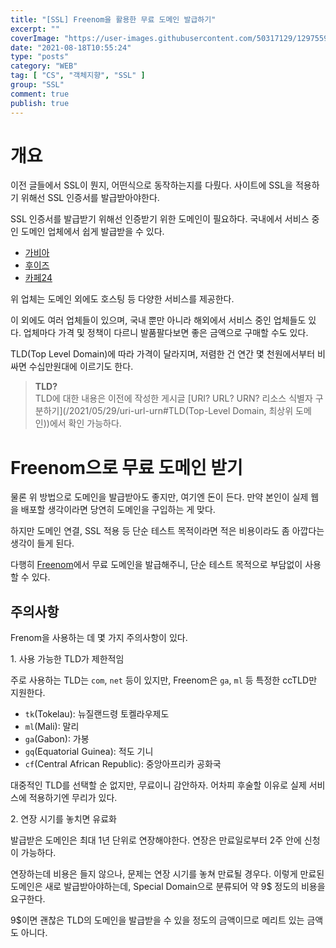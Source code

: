 ```yaml
---
title: "[SSL] Freenom을 활용한 무료 도메인 발급하기"
excerpt: ""
coverImage: "https://user-images.githubusercontent.com/50317129/129755999-c5d6c474-d5c0-442a-b7c5-37b3cdf703a9.png"
date: "2021-08-18T10:55:24"
type: "posts"
category: "WEB"
tag: [ "CS", "객체지향", "SSL" ]
group: "SSL"
comment: true
publish: true
---
```


# 개요

이전 글들에서 SSL이 뭔지, 어떤식으로 동작하는지를 다뤘다. 사이트에 SSL을 적용하기 위해선 SSL 인증서를 발급받아야한다.

SSL 인증서를 발급받기 위해선 인증받기 위한 도메인이 필요하다. 국내에서 서비스 중인 도메인 업체에서 쉽게 발급받을 수 있다.

* [가비아](https://www.gabia.com/)
* [후이즈](https://whois.co.kr/)
* [카페24](https://www.cafe24.com/)

위 업체는 도메인 외에도 호스팅 등 다양한 서비스를 제공한다.

이 외에도 여러 업체들이 있으며, 국내 뿐만 아니라 해외에서 서비스 중인 업체들도 있다. 업체마다 가격 및 정책이 다르니 발품팔다보면 좋은 금액으로 구매할 수도 있다.

TLD(Top Level Domain)에 따라 가격이 달라지며, 저렴한 건 연간 몇 천원에서부터 비싸면 수십만원대에 이르기도 한다.

> **TLD?**  
> TLD에 대한 내용은 이전에 작성한 게시글 [URI? URL? URN? 리소스 식별자 구분하기](/2021/05/29/uri-url-urn#TLD(Top-Level Domain, 최상위 도메인))에서 확인 가능하다.

# Freenom으로 무료 도메인 받기

물론 위 방법으로 도메인을 발급받아도 좋지만, 여기엔 돈이 든다. 만약 본인이 실제 웹을 배포할 생각이라면 당연히 도메인을 구입하는 게 맞다.

하지만 도메인 연결, SSL 적용 등 단순 테스트 목적이라면 적은 비용이라도 좀 아깝다는 생각이 들게 된다.

다행히 [Freenom](https://www.freenom.com/)에서 무료 도메인을 발급해주니, 단순 테스트 목적으로 부담없이 사용할 수 있다.

## 주의사항

Frenom을 사용하는 데 몇 가지 주의사항이 있다.

<p class="large amber-600">1. 사용 가능한 TLD가 제한적임</p>

주로 사용하는 TLD는 `com`, `net` 등이 있지만, Freenom은 `ga`, `ml` 등 특정한 ccTLD만 지원한다.

* `tk`(Tokelau): 뉴질랜드령 토켈라우제도
* `ml`(Mali): 말리
* `ga`(Gabon): 가봉
* `gq`(Equatorial Guinea): 적도 기니
* `cf`(Central African Republic): 중앙아프리카 공화국

대중적인 TLD를 선택할 순 없지만, 무료이니 감안하자. 어차피 후술할 이유로 실제 서비스에 적용하기엔 무리가 있다.

<p class="large amber-600">2. 연장 시기를 놓치면 유료화</p>

발급받은 도메인은 최대 1년 단위로 연장해야한다. 연장은 만료일로부터 2주 안에 신청이 가능하다.

연장하는데 비용은 들지 않으나, 문제는 연장 시기를 놓쳐 만료될 경우다. 이렇게 만료된 도메인은 새로 발급받아야하는데, Special Domain으로 분류되어 약 9$ 정도의 비용을 요구한다.

9$이면 괜찮은 TLD의 도메인을 발급받을 수 있을 정도의 금액이므로 메리트 있는 금액도 아니다.

